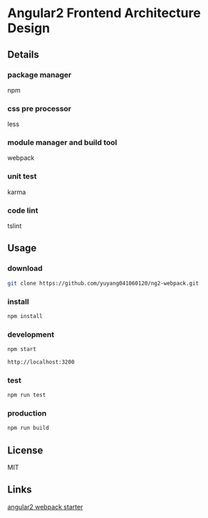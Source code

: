 # Angular2 Frontend Architecture Design

## Details

### package manager

npm

### css pre processor

less

### module manager and build tool

webpack

### unit test

karma

### code lint

tslint

## Usage

### download

```bash
git clone https://github.com/yuyang041060120/ng2-webpack.git
```

### install

```bash
npm install
```

### development

```bash
npm start

http://localhost:3200
```

### test

```bash
npm run test
```

### production

```bash
npm run build
```

## License
MIT

## Links
[angular2 webpack starter](https://github.com/AngularClass/angular2-webpack-starter)
